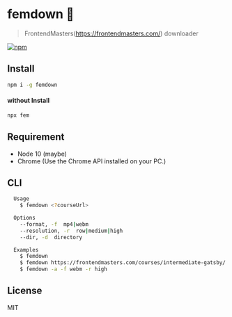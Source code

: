 # femdown 👹
> FrontendMasters(https://frontendmasters.com/) downloader

[![npm](https://badgen.net/npm/v/femdown)](https://www.npmjs.com/package/femdown)

## Install
```sh
npm i -g femdown
```

#### without Install
```sh
npx fem
```

## Requirement
- Node 10 (maybe)
- Chrome (Use the Chrome API installed on your PC.)

## CLI
```sh
  Usage
    $ femdown <?courseUrl>

  Options
    --format, -f  mp4|webm
    --resolution, -r  row|medium|high
    --dir, -d  directory

  Examples
    $ femdown
    $ femdown https://frontendmasters.com/courses/intermediate-gatsby/
    $ femdown -a -f webm -r high
```

## License
MIT
